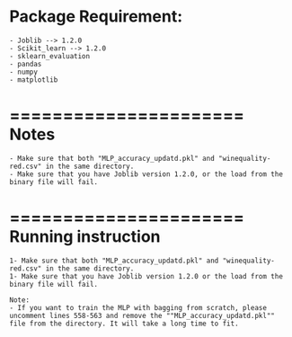 
Package Requirement:
======================

    - Joblib --> 1.2.0
    - Scikit_learn --> 1.2.0
    - sklearn_evaluation
    - pandas 
    - numpy
    - matplotlib
    
======================
Notes  
======================
    
    - Make sure that both "MLP_accuracy_updatd.pkl" and "winequality-red.csv" in the same directory.
    - Make sure that you have Joblib version 1.2.0, or the load from the binary file will fail. 
    
======================
Running instruction  
======================  

    1- Make sure that both "MLP_accuracy_updatd.pkl" and "winequality-red.csv" in the same directory.
    1- Make sure that you have Joblib version 1.2.0 or the load from the binary file will fail. 

    Note: 
    - If you want to train the MLP with bagging from scratch, please uncomment lines 558-563 and remove the ""MLP_accuracy_updatd.pkl"" file from the directory. It will take a long time to fit. 

